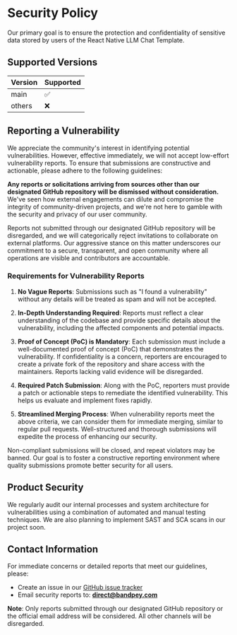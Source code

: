 # Security Policy

Our primary goal is to ensure the protection and confidentiality of sensitive data stored by users of the React Native LLM Chat Template.

## Supported Versions

| Version | Supported |
| ------- | --------- |
| main    | ✅        |
| others  | ❌        |

## Reporting a Vulnerability

We appreciate the community's interest in identifying potential vulnerabilities. However, effective immediately, we will not accept low-effort vulnerability reports. To ensure that submissions are constructive and actionable, please adhere to the following guidelines:

**Any reports or solicitations arriving from sources other than our designated GitHub repository will be dismissed without consideration.** We've seen how external engagements can dilute and compromise the integrity of community-driven projects, and we're not here to gamble with the security and privacy of our user community.

Reports not submitted through our designated GitHub repository will be disregarded, and we will categorically reject invitations to collaborate on external platforms. Our aggressive stance on this matter underscores our commitment to a secure, transparent, and open community where all operations are visible and contributors are accountable.

### Requirements for Vulnerability Reports

1. **No Vague Reports**: Submissions such as "I found a vulnerability" without any details will be treated as spam and will not be accepted.

2. **In-Depth Understanding Required**: Reports must reflect a clear understanding of the codebase and provide specific details about the vulnerability, including the affected components and potential impacts.

3. **Proof of Concept (PoC) is Mandatory**: Each submission must include a well-documented proof of concept (PoC) that demonstrates the vulnerability. If confidentiality is a concern, reporters are encouraged to create a private fork of the repository and share access with the maintainers. Reports lacking valid evidence will be disregarded.

4. **Required Patch Submission**: Along with the PoC, reporters must provide a patch or actionable steps to remediate the identified vulnerability. This helps us evaluate and implement fixes rapidly.

5. **Streamlined Merging Process**: When vulnerability reports meet the above criteria, we can consider them for immediate merging, similar to regular pull requests. Well-structured and thorough submissions will expedite the process of enhancing our security.

Non-compliant submissions will be closed, and repeat violators may be banned. Our goal is to foster a constructive reporting environment where quality submissions promote better security for all users.

## Product Security

We regularly audit our internal processes and system architecture for vulnerabilities using a combination of automated and manual testing techniques. We are also planning to implement SAST and SCA scans in our project soon.

## Contact Information

For immediate concerns or detailed reports that meet our guidelines, please:

- Create an issue in our [GitHub issue tracker](https://github.com/your-username/react-native-llm-chat-template/issues)
- Email security reports to: **direct@bandpey.com**

**Note**: Only reports submitted through our designated GitHub repository or the official email address will be considered. All other channels will be disregarded.
